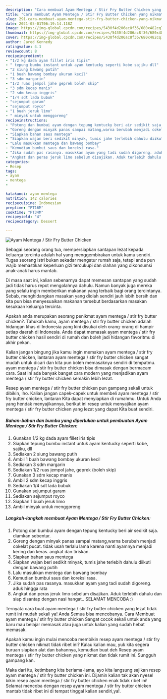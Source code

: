 ```yaml
---
description: "Cara membuat Ayam Mentega / Stir Fry Butter Chicken yang nikmat Untuk Jualan"
title: "Cara membuat Ayam Mentega / Stir Fry Butter Chicken yang nikmat Untuk Jualan"
slug: 291-cara-membuat-ayam-mentega-stir-fry-butter-chicken-yang-nikmat-untuk-jualan
date: 2021-05-01T06:19:14.118Z
image: https://img-global.cpcdn.com/recipes/5430f4d206ac8f36/680x482cq70/ayam-mentega-stir-fry-butter-chicken-foto-resep-utama.jpg
thumbnail: https://img-global.cpcdn.com/recipes/5430f4d206ac8f36/680x482cq70/ayam-mentega-stir-fry-butter-chicken-foto-resep-utama.jpg
cover: https://img-global.cpcdn.com/recipes/5430f4d206ac8f36/680x482cq70/ayam-mentega-stir-fry-butter-chicken-foto-resep-utama.jpg
author: Jared Kennedy
ratingvalue: 4.1
reviewcount: 8
recipeingredient:
- "1/2 kg dada ayam fillet iris tipis"
- " tepung bumbu instant untuk ayam kentucky seperti kobe sajiku dll"
- "2 siung bawang putih"
- "1 buah bawang bombay ukuran kecil"
- "3 sdm margarin"
- "1/2 ruas jempol jahe geprek boleh skip"
- "3 sdm kecap manis"
- "2 sdm kecap inggris"
- "1/4 sdt lada bubuk"
- "sejumput garam"
- "sejumput royco"
- "1 buah jeruk limo"
- " minyak untuk menggoreng"
recipeinstructions:
- "Potong dan bumbui ayam dengan tepung kentucky beri air sedikit saja. diamkan sebentar."
- "Goreng dengan minyak panas sampai matang,warna berubah menjadi cokelat pucat. tidak usah terlalu lama karena nanti ayamnya menjadi kering dan keras. angkat dan tiriskan."
- "Siapkan bahan saus mentega"
- "Siapkan wajan beri sedikit minyak, tumis jahe terlebih dahulu diikuti dengan bawang putih"
- "Lalu masukkan mentega dan bawang bombay"
- "Kemudian bumbui saus dan koreksi rasa."
- "Jika sudah pas rasanya. masukkan ayam yang tadi sudah digoreng. aduk hingga rata"
- "Angkat dan peras jeruk limo sebelum disajikan. Aduk terlebih dahulu dan siap disantap dengan nasi hangat.. SELAMAT MENCOBA :)"
categories:
- Resep
tags:
- ayam
- mentega
- 

katakunci: ayam mentega  
nutrition: 142 calories
recipecuisine: Indonesian
preptime: "PT16M"
cooktime: "PT34M"
recipeyield: "4"
recipecategory: Dessert

---
```



![Ayam Mentega / Stir Fry Butter Chicken](https://img-global.cpcdn.com/recipes/5430f4d206ac8f36/680x482cq70/ayam-mentega-stir-fry-butter-chicken-foto-resep-utama.jpg)

Sebagai seorang orang tua, mempersiapkan santapan lezat kepada keluarga tercinta adalah hal yang menggembirakan untuk kamu sendiri. Tugas seorang istri bukan sekadar mengatur rumah saja, tetapi anda pun wajib memastikan keperluan gizi tercukupi dan olahan yang dikonsumsi anak-anak harus mantab.

Di masa  saat ini, kalian sebenarnya dapat memesan santapan yang sudah jadi tidak harus repot mengolahnya dahulu. Namun banyak juga mereka yang selalu ingin memberikan makanan yang terbaik bagi orang tercintanya. Sebab, menghidangkan masakan yang diolah sendiri jauh lebih bersih dan kita pun bisa menyesuaikan makanan tersebut berdasarkan masakan kesukaan keluarga tercinta. 



Apakah anda merupakan seorang penikmat ayam mentega / stir fry butter chicken?. Tahukah kamu, ayam mentega / stir fry butter chicken adalah hidangan khas di Indonesia yang kini disukai oleh orang-orang di hampir setiap daerah di Indonesia. Anda dapat memasak ayam mentega / stir fry butter chicken hasil sendiri di rumah dan boleh jadi hidangan favoritmu di akhir pekan.

Kalian jangan bingung jika kamu ingin memakan ayam mentega / stir fry butter chicken, lantaran ayam mentega / stir fry butter chicken sangat mudah untuk dicari dan kita pun boleh memasaknya sendiri di tempatmu. ayam mentega / stir fry butter chicken bisa dimasak dengan bermacam cara. Saat ini ada banyak banget cara modern yang menjadikan ayam mentega / stir fry butter chicken semakin lebih lezat.

Resep ayam mentega / stir fry butter chicken pun gampang sekali untuk dibikin, lho. Kalian jangan capek-capek untuk membeli ayam mentega / stir fry butter chicken, lantaran Kita dapat menyiapkan di rumahmu. Untuk Anda yang hendak menyajikannya, berikut ini resep untuk menyajikan ayam mentega / stir fry butter chicken yang lezat yang dapat Kita buat sendiri.

<!--inarticleads1-->

##### Bahan-bahan dan bumbu yang diperlukan untuk pembuatan Ayam Mentega / Stir Fry Butter Chicken:

1. Gunakan 1/2 kg dada ayam fillet iris tipis
1. Siapkan  tepung bumbu instant untuk ayam kentucky seperti kobe, sajiku, dll
1. Sediakan 2 siung bawang putih
1. Ambil 1 buah bawang bombay ukuran kecil
1. Sediakan 3 sdm margarin
1. Sediakan 1/2 ruas jempol jahe, geprek (boleh skip)
1. Gunakan 3 sdm kecap manis
1. Ambil 2 sdm kecap inggris
1. Sediakan 1/4 sdt lada bubuk
1. Gunakan sejumput garam
1. Sediakan sejumput royco
1. Siapkan 1 buah jeruk limo
1. Ambil  minyak untuk menggoreng




<!--inarticleads2-->

##### Langkah-langkah membuat Ayam Mentega / Stir Fry Butter Chicken:

1. Potong dan bumbui ayam dengan tepung kentucky beri air sedikit saja. diamkan sebentar.
1. Goreng dengan minyak panas sampai matang,warna berubah menjadi cokelat pucat. tidak usah terlalu lama karena nanti ayamnya menjadi kering dan keras. angkat dan tiriskan.
1. Siapkan bahan saus mentega
1. Siapkan wajan beri sedikit minyak, tumis jahe terlebih dahulu diikuti dengan bawang putih
1. Lalu masukkan mentega dan bawang bombay
1. Kemudian bumbui saus dan koreksi rasa.
1. Jika sudah pas rasanya. masukkan ayam yang tadi sudah digoreng. aduk hingga rata
1. Angkat dan peras jeruk limo sebelum disajikan. Aduk terlebih dahulu dan siap disantap dengan nasi hangat.. SELAMAT MENCOBA :)




Ternyata cara buat ayam mentega / stir fry butter chicken yang lezat tidak rumit ini mudah sekali ya! Anda Semua bisa mencobanya. Cara Membuat ayam mentega / stir fry butter chicken Sangat cocok sekali untuk anda yang baru mau belajar memasak atau juga untuk kalian yang sudah hebat memasak.

Apakah kamu ingin mulai mencoba membikin resep ayam mentega / stir fry butter chicken nikmat tidak ribet ini? Kalau kalian mau, yuk kita segera buruan siapkan alat dan bahannya, kemudian buat deh Resep ayam mentega / stir fry butter chicken yang nikmat dan tidak rumit ini. Sungguh gampang kan. 

Maka dari itu, ketimbang kita berlama-lama, ayo kita langsung sajikan resep ayam mentega / stir fry butter chicken ini. Dijamin kalian tak akan nyesel bikin resep ayam mentega / stir fry butter chicken enak tidak ribet ini! Selamat mencoba dengan resep ayam mentega / stir fry butter chicken mantab tidak ribet ini di tempat tinggal kalian sendiri,ya!.

